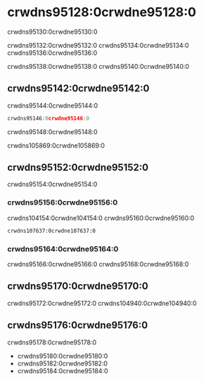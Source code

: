 # crwdns95128:0crwdne95128:0

<p class="description">crwdns95130:0crwdne95130:0</p>

crwdns95132:0crwdne95132:0 crwdns95134:0crwdne95134:0 crwdns95136:0crwdne95136:0

crwdns95138:0crwdne95138:0 crwdns95140:0crwdne95140:0

## crwdns95142:0crwdne95142:0

crwdns95144:0crwdne95144:0

```jsx
crwdns95146:0crwdne95146:0
```

crwdns95148:0crwdne95148:0

crwdns105869:0crwdne105869:0

## crwdns95152:0crwdne95152:0

crwdns95154:0crwdne95154:0

### crwdns95156:0crwdne95156:0

crwdns104154:0crwdne104154:0 crwdns95160:0crwdne95160:0

```html
crwdns107637:0crwdne107637:0
```

### crwdns95164:0crwdne95164:0

crwdns95166:0crwdne95166:0 crwdns95168:0crwdne95168:0

## crwdns95170:0crwdne95170:0

crwdns95172:0crwdne95172:0 crwdns104940:0crwdne104940:0

## crwdns95176:0crwdne95176:0

crwdns95178:0crwdne95178:0

- crwdns95180:0crwdne95180:0
- crwdns95182:0crwdne95182:0
- crwdns95184:0crwdne95184:0